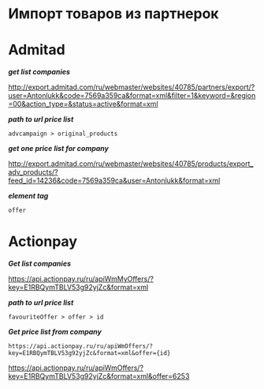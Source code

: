 Импорт товаров из партнерок
===========================

Admitad
=======

***get list companies***

http://export.admitad.com/ru/webmaster/websites/40785/partners/export/?user=Antonlukk&code=7569a359ca&format=xml&filter=1&keyword=&region=00&action_type=&status=active&format=xml

***path to url price list***

    advcampaign > original_products

***get one price list for company***

http://export.admitad.com/ru/webmaster/websites/40785/products/export_adv_products/?feed_id=14236&code=7569a359ca&user=Antonlukk&format=xml

***element tag***

    offer
    
Actionpay
=========

***Get list companies***

https://api.actionpay.ru/ru/apiWmMyOffers/?key=E1RBQymTBLV53g92yjZc&format=xml

***path to url price list***

    favouriteOffer > offer > id
    
    

***Get price list from company***

    https://api.actionpay.ru/ru/apiWmOffers/?key=E1RBQymTBLV53g92yjZc&format=xml&offer={id}

https://api.actionpay.ru/ru/apiWmOffers/?key=E1RBQymTBLV53g92yjZc&format=xml&offer=6253

